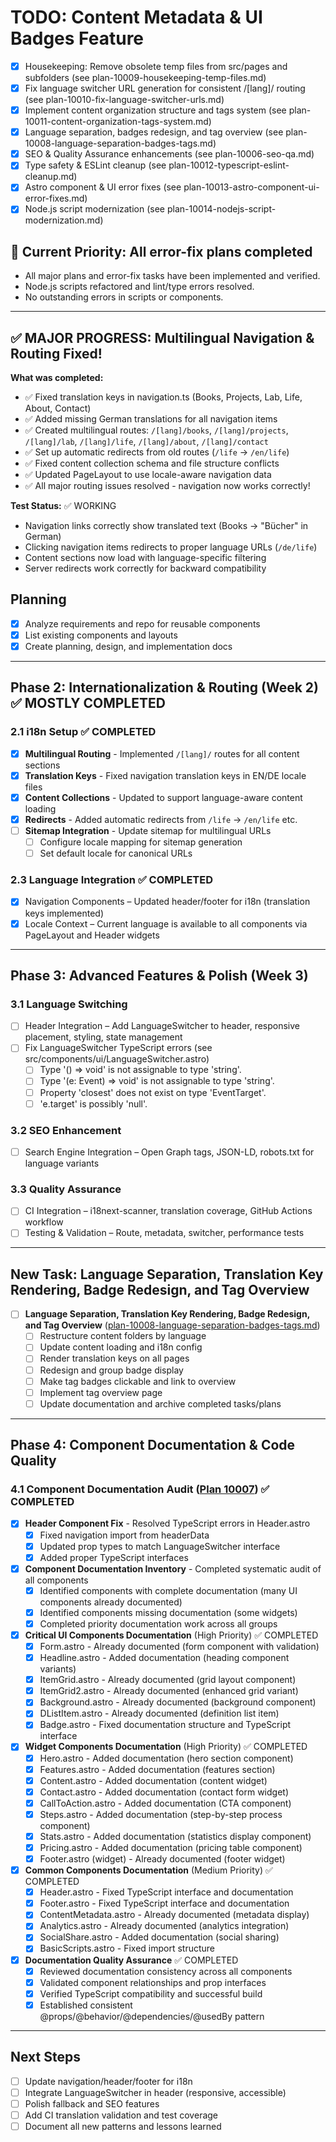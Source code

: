 # TODO: Content Metadata & UI Badges Feature

- [x] Housekeeping: Remove obsolete temp files from src/pages and subfolders (see plan-10009-housekeeping-temp-files.md)
- [x] Fix language switcher URL generation for consistent /[lang]/ routing (see plan-10010-fix-language-switcher-urls.md)
- [x] Implement content organization structure and tags system (see plan-10011-content-organization-tags-system.md)
- [x] Language separation, badges redesign, and tag overview (see plan-10008-language-separation-badges-tags.md)
- [x] SEO & Quality Assurance enhancements (see plan-10006-seo-qa.md)
- [x] Type safety & ESLint cleanup (see plan-10012-typescript-eslint-cleanup.md)
- [x] Astro component & UI error fixes (see plan-10013-astro-component-ui-error-fixes.md)
- [x] Node.js script modernization (see plan-10014-nodejs-script-modernization.md)

## 🎯 Current Priority: All error-fix plans completed
- All major plans and error-fix tasks have been implemented and verified.
- Node.js scripts refactored and lint/type errors resolved.
- No outstanding errors in scripts or components.

---

## ✅ MAJOR PROGRESS: Multilingual Navigation & Routing Fixed!

**What was completed:**
- ✅ Fixed translation keys in navigation.ts (Books, Projects, Lab, Life, About, Contact)
- ✅ Added missing German translations for all navigation items
- ✅ Created multilingual routes: `/[lang]/books`, `/[lang]/projects`, `/[lang]/lab`, `/[lang]/life`, `/[lang]/about`, `/[lang]/contact`
- ✅ Set up automatic redirects from old routes (`/life` → `/en/life`)
- ✅ Fixed content collection schema and file structure conflicts
- ✅ Updated PageLayout to use locale-aware navigation data
- ✅ All major routing issues resolved - navigation now works correctly!

**Test Status:** ✅ WORKING
- Navigation links correctly show translated text (Books → "Bücher" in German)
- Clicking navigation items redirects to proper language URLs (`/de/life`)
- Content sections now load with language-specific filtering
- Server redirects work correctly for backward compatibility

## Planning
- [x] Analyze requirements and repo for reusable components
- [x] List existing components and layouts
- [x] Create planning, design, and implementation docs

---

## Phase 2: Internationalization & Routing (Week 2) ✅ MOSTLY COMPLETED

### 2.1 i18n Setup ✅ COMPLETED
- [x] **Multilingual Routing** - Implemented `/[lang]/` routes for all content sections
- [x] **Translation Keys** - Fixed navigation translation keys in EN/DE locale files  
- [x] **Content Collections** - Updated to support language-aware content loading
- [x] **Redirects** - Added automatic redirects from `/life` → `/en/life` etc.
- [ ] **Sitemap Integration** - Update sitemap for multilingual URLs
    - [ ] Configure locale mapping for sitemap generation
    - [ ] Set default locale for canonical URLs

### 2.3 Language Integration ✅ COMPLETED
- [x] Navigation Components – Updated header/footer for i18n (translation keys implemented)
- [x] Locale Context – Current language is available to all components via PageLayout and Header widgets

---

## Phase 3: Advanced Features & Polish (Week 3)

### 3.1 Language Switching
- [ ] Header Integration – Add LanguageSwitcher to header, responsive placement, styling, state management
- [ ] Fix LanguageSwitcher TypeScript errors (see src/components/ui/LanguageSwitcher.astro)
    - [ ] Type '() => void' is not assignable to type 'string'.
    - [ ] Type '(e: Event) => void' is not assignable to type 'string'.
    - [ ] Property 'closest' does not exist on type 'EventTarget'.
    - [ ] 'e.target' is possibly 'null'.

### 3.2 SEO Enhancement
- [ ] Search Engine Integration – Open Graph tags, JSON-LD, robots.txt for language variants

### 3.3 Quality Assurance
- [ ] CI Integration – i18next-scanner, translation coverage, GitHub Actions workflow
- [ ] Testing & Validation – Route, metadata, switcher, performance tests

---

## New Task: Language Separation, Translation Key Rendering, Badge Redesign, and Tag Overview
- [ ] **Language Separation, Translation Key Rendering, Badge Redesign, and Tag Overview** ([plan-10008-language-separation-badges-tags.md](./plan-10008-language-separation-badges-tags.md))
    - [ ] Restructure content folders by language
    - [ ] Update content loading and i18n config
    - [ ] Render translation keys on all pages
    - [ ] Redesign and group badge display
    - [ ] Make tag badges clickable and link to overview
    - [ ] Implement tag overview page
    - [ ] Update documentation and archive completed tasks/plans

---

## Phase 4: Component Documentation & Code Quality

### 4.1 Component Documentation Audit ([Plan 10007](plan-10007-component-documentation.md)) ✅ COMPLETED
- [x] **Header Component Fix** - Resolved TypeScript errors in Header.astro
    - [x] Fixed navigation import from headerData
    - [x] Updated prop types to match LanguageSwitcher interface
    - [x] Added proper TypeScript interfaces
- [x] **Component Documentation Inventory** - Completed systematic audit of all components
    - [x] Identified components with complete documentation (many UI components already documented)
    - [x] Identified components missing documentation (some widgets)
    - [x] Completed priority documentation work across all groups
- [x] **Critical UI Components Documentation** (High Priority) ✅ COMPLETED
    - [x] Form.astro - Already documented (form component with validation)
    - [x] Headline.astro - Added documentation (heading component variants)
    - [x] ItemGrid.astro - Already documented (grid layout component)
    - [x] ItemGrid2.astro - Already documented (enhanced grid variant)
    - [x] Background.astro - Already documented (background component) 
    - [x] DListItem.astro - Already documented (definition list item)
    - [x] Badge.astro - Fixed documentation structure and TypeScript interface
- [x] **Widget Components Documentation** (High Priority) ✅ COMPLETED
    - [x] Hero.astro - Added documentation (hero section component)
    - [x] Features.astro - Added documentation (features section)
    - [x] Content.astro - Added documentation (content widget)
    - [x] Contact.astro - Added documentation (contact form widget)
    - [x] CallToAction.astro - Added documentation (CTA component)
    - [x] Steps.astro - Added documentation (step-by-step process component)
    - [x] Stats.astro - Added documentation (statistics display component)
    - [x] Pricing.astro - Added documentation (pricing table component)
    - [x] Footer.astro (widget) - Already documented (footer widget)
- [x] **Common Components Documentation** (Medium Priority) ✅ COMPLETED
    - [x] Header.astro - Fixed TypeScript interface and documentation
    - [x] Footer.astro - Fixed TypeScript interface and documentation
    - [x] ContentMetadata.astro - Already documented (metadata display)
    - [x] Analytics.astro - Already documented (analytics integration)
    - [x] SocialShare.astro - Added documentation (social sharing)
    - [x] BasicScripts.astro - Fixed import structure
- [x] **Documentation Quality Assurance** ✅ COMPLETED
    - [x] Reviewed documentation consistency across all components
    - [x] Validated component relationships and prop interfaces
    - [x] Verified TypeScript compatibility and successful build
    - [x] Established consistent @props/@behavior/@dependencies/@usedBy pattern

---

## Next Steps
- [ ] Update navigation/header/footer for i18n
- [ ] Integrate LanguageSwitcher in header (responsive, accessible)
- [ ] Polish fallback and SEO features
- [ ] Add CI translation validation and test coverage
- [ ] Document all new patterns and lessons learned
